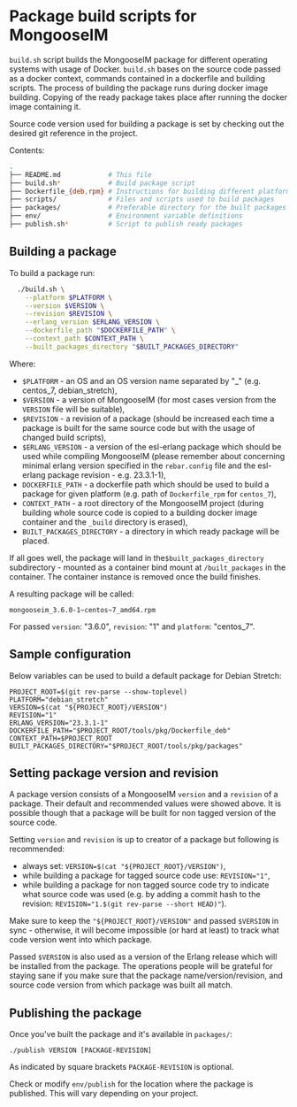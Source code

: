 # Package build scripts for MongooseIM

`build.sh` script builds the MongooseIM package for different operating systems
with usage of Docker. `build.sh` bases on the source code passed as a docker
context, commands contained in a dockerfile and building scripts. The process of
building the package runs during docker image building. Copying of the ready
package takes place after running the docker image containing it.

Source code version used for building a package is set by checking out the desired
git reference in the project.

Contents:

```sh
.
├── README.md            # This file
├── build.sh*            # Build package script
├── Dockerfile_{deb,rpm} # Instructions for building different platforms packages
├── scripts/             # Files and scripts used to build packages
├── packages/            # Preferable directory for the built packages
├── env/                 # Environment variable definitions
├── publish.sh*          # Script to publish ready packages
```


## Building a package

To build a package run:

```sh
  ./build.sh \
    --platform $PLATFORM \
    --version $VERSION \
    --revision $REVISION \
    --erlang_version $ERLANG_VERSION \
    --dockerfile_path "$DOCKERFILE_PATH" \
    --context_path $CONTEXT_PATH \
    --built_packages_directory "$BUILT_PACKAGES_DIRECTORY"
```

Where:

* `$PLATFORM` - an OS and an OS version name separated by "_" (e.g. centos_7,
debian_stretch),
* `$VERSION` - a version of MongooseIM (for most cases version from the `VERSION`
file will be suitable),
* `$REVISION` - a revision of a package (should be increased each time a package
is built for the same source code but with the usage of changed build scripts),
* `$ERLANG_VERSION` - a version of the esl-erlang package which should be used
while compiling MongooseIM (please remember about concerning minimal erlang version
specified in the `rebar.config` file and the esl-erlang package revision - e.g. 23.3.1-1),
* `DOCKERFILE_PATH` - a dockerfile path which should be used to build a package
for given platform (e.g. path of `Dockerfile_rpm` for `centos_7`),
* `CONTEXT_PATH` - a root directory of the MongooseIM project (during building
whole source code is copied to a building docker image container and the `_build`
directory is erased),
* `BUILT_PACKAGES_DIRECTORY` - a directory in which ready package will be placed.

If all goes well, the package will land in the`$built_packages_directory`
subdirectory - mounted as a container bind mount at `/built_packages` in the
container. The container instance is removed once the build finishes.

A resulting package will be called:

```
mongooseim_3.6.0-1~centos~7_amd64.rpm
```
For passed `version`: "3.6.0", `revision`: "1" and `platform`: "centos_7".

## Sample configuration

Below variables can be used to build a default package for Debian Stretch:

```
PROJECT_ROOT=$(git rev-parse --show-toplevel)
PLATFORM="debian_stretch"
VERSION=$(cat "${PROJECT_ROOT}/VERSION")
REVISION="1"
ERLANG_VERSION="23.3.1-1"
DOCKERFILE_PATH="$PROJECT_ROOT/tools/pkg/Dockerfile_deb"
CONTEXT_PATH=$PROJECT_ROOT
BUILT_PACKAGES_DIRECTORY="$PROJECT_ROOT/tools/pkg/packages"
```

## Setting package version and revision

A package version consists of a MongooseIM `version` and a `revision` of a package.
Their default and recommended values were showed above. It is possible though
that a package will be built for non tagged version of the source code.

Setting `version` and `revision` is up to creator of a package but following is
recommended:

* always set: `VERSION=$(cat "${PROJECT_ROOT}/VERSION")`,
* while building a package for tagged source code use: `REVISION="1"`,
* while building a package for non tagged source code try to indicate what source
code was used (e.g. by adding a commit hash to the revision:
`REVISION="1.$(git rev-parse --short HEAD)"`).

Make sure to keep the `"${PROJECT_ROOT}/VERSION"` and passed `$VERSION`
in sync - otherwise, it will become impossible (or hard at least) to track
what code version went into which package.

Passed `$VERSION` is also used as a version of the Erlang release which will
be installed from the package. The operations people will be grateful for staying
sane if you make sure that the package name/version/revision, and source code
version from which package was built all match.

## Publishing the package

Once you've built the package and it's available in `packages/`:

```
./publish VERSION [PACKAGE-REVISION]
```

As indicated by square brackets `PACKAGE-REVISION` is optional.

Check or modify `env/publish` for the location where the package is published.
This will vary depending on your project.
